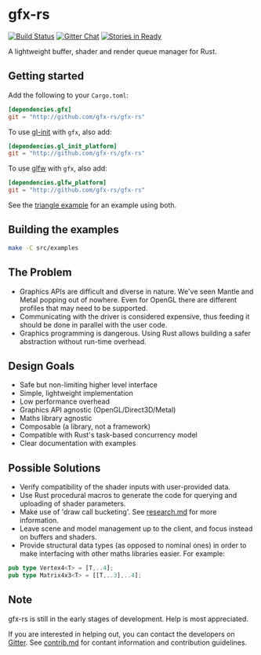 # gfx-rs

[![Build Status](https://travis-ci.org/gfx-rs/gfx-rs.png?branch=master)](https://travis-ci.org/gfx-rs/gfx-rs)
[![Gitter Chat](https://badges.gitter.im/gfx-rs/gfx-rs.png)](https://gitter.im/gfx-rs/gfx-rs)
[![Stories in Ready](https://badge.waffle.io/gfx-rs/gfx-rs.png?label=S-ready&title=issues)](https://waffle.io/gfx-rs/gfx-rs)

A lightweight buffer, shader and render queue manager for Rust.

## Getting started

Add the following to your `Cargo.toml`:

```toml
[dependencies.gfx]
git = "http://github.com/gfx-rs/gfx-rs"
```

To use [gl-init](https://github.com/tomaka/gl-init-rs/) with `gfx`, also add:

```toml
[dependencies.gl_init_platform]
git = "http://github.com/gfx-rs/gfx-rs"
```

To use [glfw](https://github.com/bjz/glfw-rs/) with `gfx`, also add:

```toml
[dependencies.glfw_platform]
git = "http://github.com/gfx-rs/gfx-rs"
```

See the [triangle example](./src/examples/triangle) for an example using both.

## Building the examples

~~~sh
make -C src/examples
~~~

## The Problem

- Graphics APIs are difficult and diverse in nature. We've seen Mantle and
  Metal popping out of nowhere. Even for OpenGL there are different profiles
  that may need to be supported.
- Communicating with the driver is considered expensive, thus feeding it should
  be done in parallel with the user code.
- Graphics programming is dangerous. Using Rust allows building a safer
  abstraction without run-time overhead.

## Design Goals

- Safe but non-limiting higher level interface
- Simple, lightweight implementation
- Low performance overhead
- Graphics API agnostic (OpenGL/Direct3D/Metal)
- Maths library agnostic
- Composable (a library, not a framework)
- Compatible with Rust's task-based concurrency model
- Clear documentation with examples

## Possible Solutions

- Verify compatibility of the shader inputs with user-provided data.
- Use Rust procedural macros to generate the code for querying and uploading
  of shader parameters.
- Make use of 'draw call bucketing'. See [research.md](wiki/research.md) for more information.
- Leave scene and model management up to the client, and focus instead on
  buffers and shaders.
- Provide structural data types (as opposed to nominal ones) in order to make
  interfacing with other maths libraries easier. For example:
~~~rust
pub type Vertex4<T> = [T,..4];
pub type Matrix4x3<T> = [[T,..3],..4];
~~~

## Note

gfx-rs is still in the early stages of development. Help is most appreciated.

If you are interested in helping out, you can contact the developers on
[Gitter](https://gitter.im/gfx-rs/gfx-rs). See [contrib.md](wiki/contrib.md) for contant
information and contribution guidelines.
